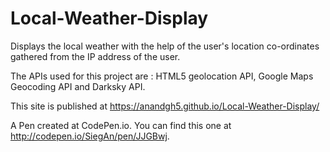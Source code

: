 # Local-Weather-Display
Displays the local weather with the help of the user's location co-ordinates gathered from the IP address of the user.

The APIs used for this project are : HTML5 geolocation API, Google Maps Geocoding API and Darksky API.

 This site is published at https://anandgh5.github.io/Local-Weather-Display/

A Pen created at CodePen.io. You can find this one at http://codepen.io/SiegAn/pen/JJGBwj.

 
